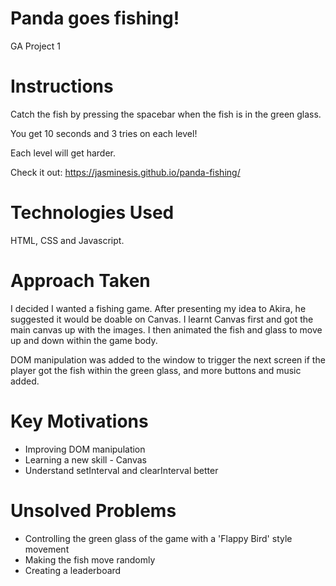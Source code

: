 # Panda goes fishing!
GA Project 1

# Instructions
Catch the fish by pressing the spacebar when the fish is in the green glass.

You get 10 seconds and 3 tries on each level!

Each level will get harder.

Check it out: https://jasminesis.github.io/panda-fishing/

# Technologies Used

HTML, CSS and Javascript.

# Approach Taken

I decided I wanted a fishing game. After presenting my idea to Akira, he suggested it would be doable on Canvas. I learnt Canvas first and got the main canvas up with the images. I then animated the fish and glass to move up and down within the game body.

DOM manipulation was added to the window to trigger the next screen if the player got the fish within the green glass, and more buttons and music added.

# Key Motivations

* Improving DOM manipulation
* Learning a new skill - Canvas
* Understand setInterval and clearInterval better

# Unsolved Problems

* Controlling the green glass of the game with a 'Flappy Bird' style movement
* Making the fish move randomly
* Creating a leaderboard